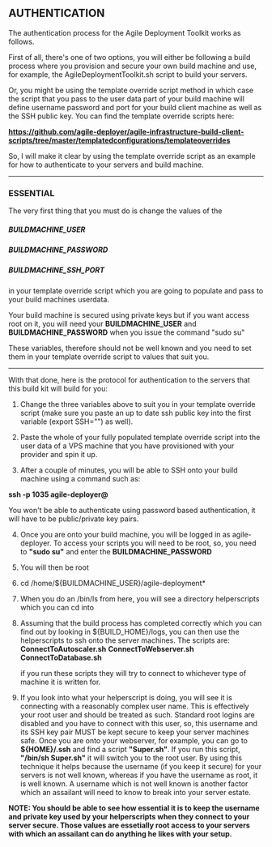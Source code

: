 ## AUTHENTICATION

The authentication process for the Agile Deployment Toolkit works as follows.  

First of all, there's one of two options, you will either be following a build process where you provision and secure your own build machine and use, for example, the AgileDeploymentToolkit.sh script to build your servers.  

Or, you might be using the template override script method in which case the script that you pass to the user data part of your build machine will define username password and port for your build client machine as well as the SSH public key. You can find the template override scripts here:  
  
**https://github.com/agile-deployer/agile-infrastructure-build-client-scripts/tree/master/templatedconfigurations/templateoverrides**  

So, I will make it clear by using the template override script as an example for how to authenticate to your servers and build machine.  


-------------------------
### ESSENTIAL  

The very first thing that you must do is change the values of the  

##### BUILDMACHINE_USER  
##### BUILDMACHINE_PASSWORD  
##### BUILDMACHINE_SSH_PORT  

in your template override script which you are going to populate and pass to your build machines userdata.  

Your build machine is secured using private keys but if you want access root on it, you will need your **BUILDMACHINE_USER** and **BUILDMACHINE_PASSWORD** when you issue the command "sudo su"  

These variables, therefore should not be well known and you need to set them in your template override script to values that suit you.  

-------------------------

With that done, here is the protocol for authentication to the servers that this build kit will build for you:  

1. Change the three variables above to suit you in your template override script (make sure you paste an up to date ssh public key into the first variable (export SSH="") as well).  

2. Paste the whole of your fully populated template override script into the user data of a VPS machine that you have provisioned with your provider and spin it up.  

3. After a couple of minutes, you will be able to SSH onto your build machine using a command such as:  

**ssh -p 1035 agile-deployer@<ip-address-of-build-machine>**

   You won't be able to authenticate using password based authentication, it will have to be public/private key pairs.  
	
4. Once you are onto your build machine, you will be logged in as agile-deployer. To access your scripts you will need to be root, so, you need to **"sudo su"** and enter the **BUILDMACHINE_PASSWORD**  

5. You will then be root  

6. cd /home/${BUILDMACHINE_USER}/agile-deployment*  

7. When you do an /bin/ls from here, you will see a directory helperscripts which you can cd into  

8. Assuming that the build process has completed correctly which you can find out by looking in ${BUILD_HOME}/logs, you can then use the helperscripts to ssh onto the server machines. The scripts are: 
	**ConnectToAutoscaler.sh**
	**ConnectToWebserver.sh**
	**ConnectToDatabase.sh**
	
	if you run these scripts they will try to connect to whichever type of machine it is written for.  

9. If you look into what your helperscript is doing, you will see it is connecting with a reasonably complex user name. This is effectively your root user and should be treated as such. Standard root logins are disabled and you have to connect with this user, so, this username and its SSH key pair MUST be kept secure to keep your server machines safe. Once you are onto your webserver, for example, you can go to 
	**${HOME}/.ssh** and find a script **"Super.sh"**. If you run this script, **"/bin/sh Super.sh"** it will switch you to the root user. By using this technique it helps because the username (if you keep it secure) for your servers is not well known, whereas if you have the username as root, it is well known. A username which is not well known is another factor which an assailant will need to know to break into your server estate.

**NOTE: You should be able to see how essential it is to keep the username and private key used by your helperscripts when they connect to your server secure. Those values are essetially root access to your servers with which an assailant can do anything he likes with your setup.**
